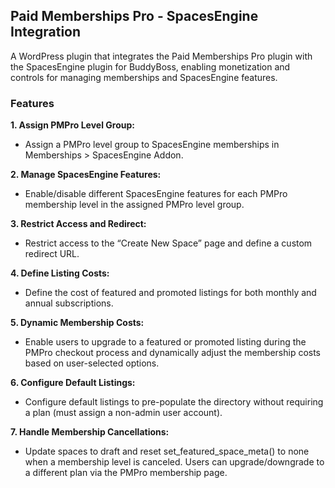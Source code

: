 ## Paid Memberships Pro - SpacesEngine Integration

A WordPress plugin that integrates the Paid Memberships Pro plugin with the SpacesEngine plugin for BuddyBoss, enabling monetization and controls for managing memberships and SpacesEngine features.

### Features

**1. Assign PMPro Level Group:**

- Assign a PMPro level group to SpacesEngine memberships in Memberships > SpacesEngine Addon.

**2. Manage SpacesEngine Features:**

- Enable/disable different SpacesEngine features for each PMPro membership level in the assigned PMPro level group.

**3. Restrict Access and Redirect:**

- Restrict access to the “Create New Space” page and define a custom redirect URL.

**4. Define Listing Costs:**

- Define the cost of featured and promoted listings for both monthly and annual subscriptions.

**5. Dynamic Membership Costs:**

- Enable users to upgrade to a featured or promoted listing during the PMPro checkout process and dynamically adjust the membership costs based on user-selected options.

**6. Configure Default Listings:**

- Configure default listings to pre-populate the directory without requiring a plan (must assign a non-admin user account).

**7. Handle Membership Cancellations:**

- Update spaces to draft and reset set_featured_space_meta() to none when a membership level is canceled. Users can upgrade/downgrade to a different plan via the PMPro membership page.
